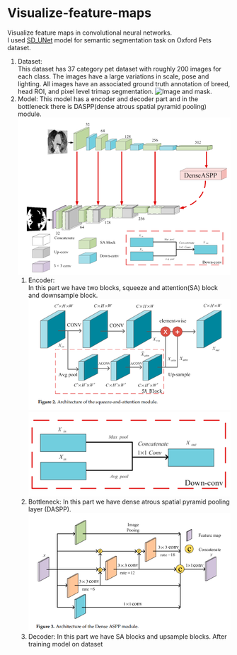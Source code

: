 # Visualize-feature-maps
Visualize feature maps in convolutional neural networks.  
I used [SD_UNet](https://www.mdpi.com/2079-9292/11/1/130) model for semantic segmentation task on Oxford Pets dataset.
1. Dataset:  
This dataset has 37 category pet dataset with roughly 200 images for each class. The images have a large variations in scale, pose and lighting. All images have an associated ground truth annotation of breed, head ROI, and pixel level trimap segmentation. 
![Image and mask](img.png).  
2. Model:
This model has a encoder and decoder part and in the bottleneck there is DASPP(dense atrous spatial pyramid pooling) module.  
![SD_UNet](Pictures/SD_UNet.png)
    1. Encoder:  
       In this part we have two blocks, squeeze and attention(SA) block and downsample block. ![SA_Block](Pictures/SqueezAndAttention.png)  
        ![DownConv](Pictures/DownConv.png)  
    2. Bottleneck:
        In this part we have dense atrous spatial pyramid pooling layer (DASPP).  
        ![DASPP](Pictures/DASPP.png)
    3. Decoder:
        In this part we have SA blocks and upsample blocks.
After training model on dataset 
